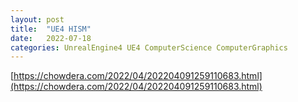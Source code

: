 ```yaml
---
layout: post
title:  "UE4 HISM"
date:   2022-07-18
categories: UnrealEngine4 UE4 ComputerScience ComputerGraphics
---         
```


[https://chowdera.com/2022/04/202204091259110683.html](https://chowdera.com/2022/04/202204091259110683.html)